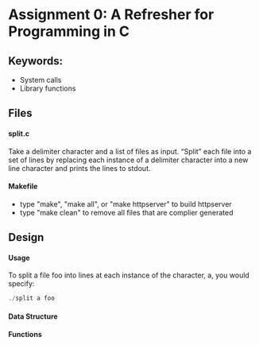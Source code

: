 # Assignment 0: A Refresher for Programming in C 
## Keywords:
- System calls
- Library functions

Files
- 
#### split.c
Take a delimiter character and a list of files as input. “Split” each file into a set of lines by replacing each instance of a delimiter character into a new line character and prints the lines to stdout.
#### Makefile
- type "make", "make all", or "make httpserver"  to build httpserver
- type "make clean" to remove all files that are complier generated

Design
-
#### Usage
To split a file foo into lines at each instance of the character, a, you would specify:
```c
./split a foo
```
#### Data Structure

#### Functions

